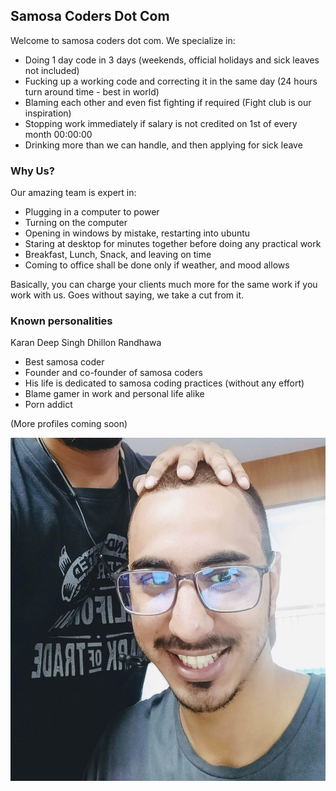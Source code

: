 ## Samosa Coders Dot Com

Welcome to samosa coders dot com. We specialize in:
- Doing 1 day code in 3 days (weekends, official holidays and sick leaves not included)
- Fucking up a working code and correcting it in the same day (24 hours turn around time - best in world)
- Blaming each other and even fist fighting if required (Fight club is our inspiration)
- Stopping work immediately if salary is not credited on 1st of every month 00:00:00
- Drinking more than we can handle, and then applying for sick leave

### Why Us?

Our amazing team is expert in:
- Plugging in a computer to power
- Turning on the computer
- Opening in windows by mistake, restarting into ubuntu
- Staring at desktop for minutes together before doing any practical work
- Breakfast, Lunch, Snack, and leaving on time
- Coming to office shall be done only if weather, and mood allows

Basically, you can charge your clients much more for the same work if you work with us. Goes without saying, we take a cut from it.

### Known personalities

Karan Deep Singh Dhillon Randhawa
- Best samosa coder
- Founder and co-founder of samosa coders
- His life is dedicated to samosa coding practices (without any effort)
- Blame gamer in work and personal life alike
- Porn addict

(More profiles coming soon)


![alt text](https://github.com/viaagra/samosa_coders/blob/master/phot.png "Logo Title Text 1")
<a href="https://github.com/viaagra/samosa_coders/blob/master/phot.png"></a>


